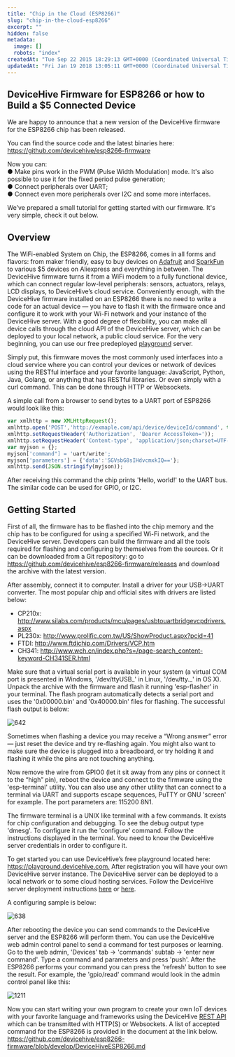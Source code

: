 ```yaml
---
title: "Chip in the Cloud (ESP8266)"
slug: "chip-in-the-cloud-esp8266"
excerpt: ""
hidden: false
metadata: 
  image: []
  robots: "index"
createdAt: "Tue Sep 22 2015 18:29:13 GMT+0000 (Coordinated Universal Time)"
updatedAt: "Fri Jan 19 2018 13:05:11 GMT+0000 (Coordinated Universal Time)"
---
```

## DeviceHive Firmware for ESP8266 or how to Build a $5 Connected Device

We are happy to announce that a new version of the DeviceHive firmware for the ESP8266 chip has been released. 

You can find the source code and the latest binaries here: <https://github.com/devicehive/esp8266-firmware>

Now you can:  
●	Make pins work in the PWM (Pulse Width Modulation) mode. It's also possible to use it for the fixed period pulse generation;  
●	Connect peripherals over UART;  
●	Connect even more peripherals over I2C and some more interfaces.

We’ve prepared a small tutorial for getting started with our firmware. It's very simple, check it out below.

## Overview

The WiFi-enabled System on Chip, the ESP8266, comes in all forms and flavors: from maker friendly, easy to buy devices on [Adafruit](http://www.adafruit.com/product/2471) and [SparkFun](https://www.sparkfun.com/products/13678) to various $5 devices on Aliexpress and everything in between. The DeviceHive firmware turns it from a WiFi modem to a fully functional device, which can connect regular low-level peripherals: sensors, actuators, relays, LCD displays, to DeviceHive’s cloud service. Conveniently enough, with the DeviceHive firmware installed on an ESP8266 there is no need to write a code for an actual device — you have to flash it with the  firmware once and configure it to work with your Wi-Fi network and your instance of the DeviceHive server. With a good degree of flexibility, you can make all device calls through the cloud API of the DeviceHive server, which can be deployed to your local network, a public cloud service. For the very beginning, you can use our free predeployed [playground](http://playground.devicehive.com) server. 

Simply put, this firmware moves the most commonly used interfaces into a cloud service where you can control your devices or network of devices using the RESTful interface and your favorite language: JavaScript, Python, Java, Golang, or anything that has RESTful libraries. Or even simply with a curl command. This can be done through HTTP or Websockets.

A simple call from a browser to send bytes to a UART port of ESP8266 would look like this:

```javascript
var xmlhttp = new XMLHttpRequest();  
xmlhttp.open('POST','http://exmaple.com/api/device/deviceId/command', true);
xmlhttp.setRequestHeader('Authorization', 'Bearer AccessToken='));
xmlhttp.setRequestHeader('Content-type', 'application/json;charset=UTF-8');
var myjson = {};
myjson['command"] = 'uart/write';
myjson['parameters'] = {'data':'SGVsbG8sIHdvcmxkIQ=='};
xmlhttp.send(JSON.stringify(myjson));
```

After receiving this command the chip prints 'Hello, world!' to the UART bus. The similar code can be used for GPIO, or I2C. 

## Getting Started

First of all, the firmware has to be flashed into the chip memory and the chip has to be configured for using a specified Wi-Fi network, and the DeviceHive server. Developers can build the firmware and all the tools required for flashing and configuring by themselves from the sources. Or it can be downloaded from a Git repository: go to  <https://github.com/devicehive/esp8266-firmware/releases> and download the archive with the latest version.

After assembly, connect it to computer. Install a driver for your USB->UART converter. The most popular chip and official sites with drivers are listed below:

- CP210x: <http://www.silabs.com/products/mcu/pages/usbtouartbridgevcpdrivers.aspx>
- PL230x: <http://www.prolific.com.tw/US/ShowProduct.aspx?pcid=41>
- FTDI: <http://www.ftdichip.com/Drivers/VCP.htm>
- CH341: <http://www.wch.cn/index.php?s=/page-search_content-keyword-CH341SER.html>

Make sure that a virtual serial port is available in your system (a virtual COM port is presented in Windows, '/dev/ttyUSB_' in Linux, '/dev/tty._' in OS X). Unpack the archive with the firmware and flash it running 'esp-flasher' in your terminal. The flash program automatically detects a serial port and uses the '0x00000.bin' and '0x40000.bin' files for flashing. The successful flash output is below:

![642](https://files.readme.io/Sfv67NxVTOmxbjbgHcMw_term.png "term.png")

Sometimes when flashing a device you may receive a “Wrong answer” error — just reset the device and try re-flashing again. You might also want to make sure the device is plugged into a breadboard, or try holding it and flashing it while the pins are not touching anything.

Now remove the wire from GPIO0 (let it sit away from any pins or connect it to the “high” pin), reboot the device and connect to the firmware using the 'esp-terminal' utility. You can also use any other utility that can connect to a terminal via UART and supports escape sequences, PuTTY or GNU 'screen' for example. The port parameters are: 115200 8N1.

The firmware terminal is a UNIX like terminal with a few commands. It exists for chip configuration and debugging. To see the debug output type 'dmesg'. To configure it run the 'configure' command. Follow the instructions displayed in the terminal. You need to know the DeviceHive server credentials in order to configure it.

To get started you can use DeviceHive’s free playground located here: <https://playground.devicehive.com.> After registration you will have your own DeviceHive server instance. The DeviceHive server can be deployed to a local network or to some cloud hosting services. Follow the DeviceHive server deployment instructions [here](doc:deployment-with-docker)  or [here](doc:server-installation). 

A configuring sample is below:

![638](https://files.readme.io/jPhWq7yHTVeYNr7C5DKP_conf.png "conf.png")

After rebooting the device you can send commands to the DeviceHive server and the ESP8266 will perform them. You can use the DeviceHive web admin control panel to send a command for test purposes or learning. Go to the web admin, 'Devices' tab -> 'commands' subtab -> 'enter new command'. Type a command and parameters and press 'push'. After the ESP8266 performs your command you can press the 'refresh' button to see the result. For example, the 'gpio/read' command would look in the admin control panel like this:

![1211](https://files.readme.io/0lgk05owSAiHZUG7FnjZ_web.png "web.png")

Now you can start writing your own program to create your own IoT devices with your favorite language and frameworks using the DeviceHive [REST API](doc:rest) which can be transmitted with HTTP(S) or Websockets. A list of accepted command for the ESP8266 is provided in the document at the link below.  
<https://github.com/devicehive/esp8266-firmware/blob/develop/DeviceHiveESP8266.md>
